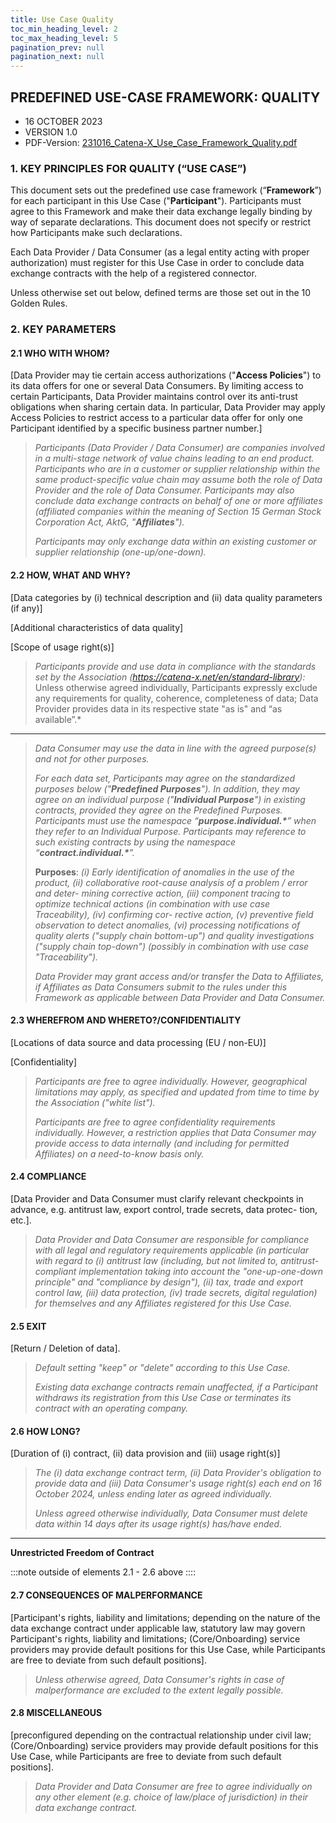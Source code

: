 ```yaml
---
title: Use Case Quality
toc_min_heading_level: 2
toc_max_heading_level: 5
pagination_prev: null
pagination_next: null
---
```


## PREDEFINED USE-CASE FRAMEWORK: QUALITY

- 16 OCTOBER 2023
- VERSION 1.0
- PDF-Version: [231016_Catena-X_Use_Case_Framework_Quality.pdf](./assets/231016_Catena-X_Use_Case_Framework_Quality.pdf)

### 1. KEY PRINCIPLES FOR QUALITY (“USE CASE”)

This document sets out the predefined use case framework (“**Framework**”) for each participant in this Use Case ("**Participant**"). Participants must agree to this Framework and make their data exchange legally binding by way of separate declarations. This document does not specify or restrict how Participants make such declarations.

Each Data Provider / Data Consumer (as a legal entity acting with proper authorization) must register for this Use Case in order to conclude data exchange contracts with the help of a registered connector.

Unless otherwise set out below, defined terms are those set out in the 10 Golden Rules.

### 2. KEY PARAMETERS

#### 2.1 WHO WITH WHOM?

[Data Provider may tie certain access authorizations ("**Access Policies**") to its data offers for one or several Data Consumers. By limiting access to certain Participants, Data Provider maintains control over its anti-trust obligations when sharing certain data. In particular, Data Provider may apply Access Policies to restrict access to a particular data offer for only one Participant identified by a specific business partner number.]

> *Participants (Data Provider / Data Consumer) are companies involved in a multi-stage network of value chains leading to an end product. Participants who are in a customer or supplier relationship within the same product-specific value chain may assume both the role of Data Provider and the role of Data Consumer. Participants may also conclude data exchange contracts on behalf of one or more affiliates (affiliated companies within the meaning of Section 15 German Stock Corporation Act, AktG, "**Affiliates**").*
>
> *Participants may only exchange data within an existing customer or supplier relationship (one-up/one-down).*

#### 2.2 HOW, WHAT AND WHY?

[Data categories by (i) technical description and (ii) data quality parameters (if any)]

[Additional characteristics of data quality]

[Scope of usage right(s)]
  
> *Participants provide and use data in compliance with the standards set by the Association (https://catena-x.net/en/standard-library):* Unless otherwise agreed individually, Participants expressly exclude any requirements for quality, coherence, completeness of data; Data Provider provides data in its respective state "as is" and “as available”.*

---

> *Data Consumer may use the data in line with the agreed purpose(s) and not for other purposes.*
>
> *For each data set, Participants may agree on the standardized purposes below ("**Predefined Purposes**"). In addition, they may agree on an individual purpose ("**Individual Purpose**") in existing contracts, provided they agree on the Predefined Purposes. Participants must use the namespace “**purpose.individual.\***” when they refer to an Individual Purpose. Participants may reference to such existing contracts by using the namespace “**contract.individual.\***”.*
>
> **Purposes**: *(i) Early identification of anomalies in the use of the product, (ii) collaborative root-cause analysis of a problem / error and deter- mining corrective action, (iii) component tracing to optimize technical actions (in combination with use case Traceability), (iv) confirming cor- rective action, (v) preventive field observation to detect anomalies, (vi) processing notifications of quality alerts ("supply chain bottom-up") and quality investigations ("supply chain top-down") (possibly in combination with use case "Traceability").*
>
> *Data Provider may grant access and/or transfer the Data to Affiliates, if Affiliates as Data Consumers submit to the rules under this Framework as applicable between Data Provider and Data Consumer.*

#### 2.3 WHEREFROM AND WHERETO?/CONFIDENTIALITY

[Locations of data source and data processing (EU / non-EU)]

[Confidentiality]

> *Participants are free to agree individually. However, geographical limitations may apply, as specified and updated from time to time by the Association ("white list").*
>
> *Participants are free to agree confidentiality requirements individually. However, a restriction applies that Data Consumer may provide access to data internally (and including for permitted Affiliates) on a need-to-know basis only.*

#### 2.4 COMPLIANCE

[Data Provider and Data Consumer must clarify relevant checkpoints in advance, e.g. antitrust law, export control, trade secrets, data protec- tion, etc.].

> *Data Provider and Data Consumer are responsible for compliance with all legal and regulatory requirements applicable (in particular with regard to (i) antitrust law (including, but not limited to, antitrust-compliant implementation taking into account the "one-up-one-down principle" and "compliance by design"), (ii) tax, trade and export control law, (iii) data protection, (iv) trade secrets, digital regulation) for themselves and any Affiliates registered for this Use Case.*

#### 2.5 EXIT

[Return / Deletion of data].

> *Default setting "keep" or "delete" according to this Use Case.*
>
> *Existing data exchange contracts remain unaffected, if a Participant withdraws its registration from this Use Case or terminates its contract with an operating company.*

#### 2.6 HOW LONG?

[Duration of (i) contract, (ii) data provision and (iii) usage right(s)]

> *The (i) data exchange contract term, (ii) Data Provider's obligation to provide data and (iii) Data Consumer's usage right(s) each end on 16 October 2024, unless ending later as agreed individually.*
>
> *Unless agreed otherwise individually, Data Consumer must delete data within 14 days after its usage right(s) has/have ended.*

---

**Unrestricted Freedom of Contract**

:::note
outside of elements 2.1 - 2.6 above
::::

#### 2.7 CONSEQUENCES OF MALPERFORMANCE

[Participant's rights, liability and limitations; depending on the nature of the data exchange contract under applicable law, statutory law may govern Participant's rights, liability and limitations; (Core/Onboarding) service providers may provide default positions for this Use Case, while Participants are free to deviate from such default positions].

> *Unless otherwise agreed, Data Consumer's rights in case of malperformance are excluded to the extent legally possible.*

#### 2.8 MISCELLANEOUS

[preconfigured depending on the contractual relationship under civil law; (Core/Onboarding) service providers may provide default positions for this Use Case, while Participants are free to deviate from such default positions].

> *Data Provider and Data Consumer are free to agree individually on any other element (e.g. choice of law/place of jurisdiction) in their data exchange contract.*
